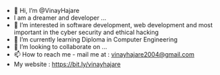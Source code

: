 - 👋 Hi, I’m @VinayHajare
- I am a dreamer and developer ...
- 👀 I’m interested in software development, web development and most important in the cyber security and ethical hacking
- 🌱 I’m currently learning Diploma in Computer Engineering 
- 💞️ I’m looking to collaborate on ...
- 📫 How to reach me - mail me at : vinayhajare2004@gmail.com 
- My website : https://bit.ly/vinayhajare 
 

<!---
VinayHajare/VinayHajare is a ✨ special ✨ repository because its `README.md` (this file) appears on your GitHub profile.
You can click the Preview link to take a look at your changes.
--->

